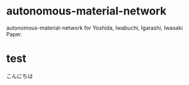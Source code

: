 # autonomous-material-network
autonomous-material-network for Yoshida, Iwabuchi, Igarashi, Iwasaki Paper. 

# test
こんにちは
